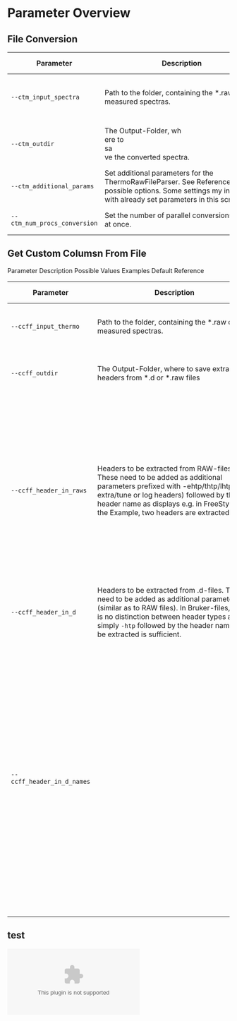 # Parameter Overview


## File Conversion

| **Parameter**                | <div style="width:350px">Description</div>                                                                                                                                                   | **Possible Values**                          | **Examples**                | **Default**     | **References**                                   | TODO                                                              |
| ---------------------------  | ----------------------------------------------------------------------------------------------------------------------------------------------------------------- | -------------------------------------------- | -------------------------   | -------------   | ------------------------------------------------ | ------------------------------------------------------------- |
| `--ctm_input_spectra`        | Path to the folder, containing the \*.raw or \*.d measured spectras.                                                                                              | \<Path to folder containing .d or .raw files> | `/mnt/data/raw_and_d_files` | `$PWD/raws`     | \-                                               | Input                                                              |
| `--ctm_outdir`               | The Output-Folder, wh<br>ere to<br> sa<br>ve the converted spectra.                                                                                                           | \<Output folder for the converted spectra>    | `/mnt/data/converted_files` | `$PWD/results`  |                                                  | Output                                                              |
| `--ctm_additional_params`    | Set additional parameters for the ThermoRawFileParser. See Reference for possible options. Some settings my interfere with already set parameters in this script. | See Reference                                | E.G.: `-a`                        | \<empty>        | https://github.com/compomics/ThermoRawFileParser |                                                               |
| `--ctm_num_procs_conversion` | Set the number of parallel conversions done at once.                                                                                                              | \<Nonzero Positive Number>                    | `16` or `24`                | `MAX_NUM_PROCS` |                                                  | Nicht auf convert_mzml und nicht auf convert_thermo_raw_files |


## Get Custom Columsn From File

Parameter	Description	Possible Values	Examples	Default	Reference

| Parameter                  | <div style="width:350px">Description</div>                                                                                                                                                                                                                                                  | Possible Values                              | Examples                                                                                                                                | Default                                                                                                                                                                                                                                                                                                                                      | Reference                                                                                                                                                                                                                                                                  |                                   |
|--------------------------  |--------------------------------------------------------------------------------------------------------------------------------------------------------------------------------------------------------------------------------------------------------------|----------------------------------------------|-----------------------------------------------------------------------------------------------------------------------------------------|----------------------------------------------------------------------------------------------------------------------------------------------------------------------------------------------------------------------------------------------------------------------------------------------------------------------------------------------|----------------------------------------------------------------------------------------------------------------------------------------------------------------------------------------------------------------------------------------------------------------------------|-----------------------------------|
| `--ccff_input_thermo`      | Path to the folder, containing the *.raw or *.d measured spectras.                                                                                                                                                                                           | \<Path to folder containing .d or .raw files> | `/mnt/data/raw_and_d_files`                                                                                                               | `$PWD/raws`                                                                                                                                                                                                                                                                                                                                    |                                                                                                                                                                                                                                                                            |                              |
| `--ccff_outdir`            | The Output-Folder, where to save extracted headers from *.d or *.raw files                                                                                                                                                                                   | \<Output folde for the extracted headers>     | `/mnt/data/extracted_headers`                                                                                                             | `$PWD/results`                                                                                                                                                                                                                                                                                                                                 |                                                                                                                                                                                                                                                                            |                              |
| `--ccff_header_in_raws`    | Headers to be extracted from RAW-files. These need to be added as additional parameters prefixed with -ehtp/thtp/lhtp (for extra/tune or log headers) followed by the header name as displays e.g. in FreeStyle. In the Example, two headers are extracted.  | See Description and Reference                | `-elhtp 'Ambient temp. (°C)' --ehtp 'Ion Injection Time (ms)'` to extract Ambient temperature and Ion Injection time directly from raws | \<empty>                                                                                                                                                                                                                                                                                                                                      | See FreeStyle for all headers. Run this script once, to get a list of all available headers in the *.raw file. This will also display under which category which header falls into.                                                                                        |                                  |
| `--ccff_header_in_d`       | Headers to be extracted from .d-files. These need to be added as additional parameters (similar as to RAW files). In Bruker-files, there is no distinction between header types and simply `-htp` followed by the header name to be extracted is sufficient. | See Description and Reference                | `-htp 'Digitizer_CurrentTemp'` for extracting digitizer                                                                               | `-htp 'Vacuum_CurrentFore' -htp 'Vacuum_Extra4thGauge' -htp 'Vacuum_CurrentHigh' -htp 'Vacuum_CurrentFunnel' -htp 'Digitizer_CurrentTemp' -htp 'TOF_DeviceTempCurrentValue1' -htp 'TOF_DeviceTempCurrentValue2'`                                                                                                                               |                                                                                                                                                                                                                                                                            | No print of all available headers |
| `--ccff_header_in_d_names` |                                                                                                                                                                                                                                                              | See Description and Reference                | `-cn 'BRUKER_Digitizer_CurrentTemp_pickle_zlib'` to name the column in the results table                                              | `-cn 'BRUKER_Vacuum_CurrentFore_pickle_zlib' -cn 'BRUKER_Vacuum_Extra4thGauge_pickle_zlib' -cn 'BRUKER_Vacuum_CurrentHigh_pickle_zlib' -cn 'BRUKER_Vacuum_CurrentFunnel_pickle_zlib' -cn 'BRUKER_Digitizer_CurrentTemp_pickle_zlib' -cn 'BRUKER_TOF_DeviceTempCurrentValue1_pickle_zlib' -cn 'BRUKER_TOF_DeviceTempCurrentValue2_pickle_zlib'` | You can check the bruker files directly to see which headers are available. This can be done by opening the generated spectra files via SQLite. As an alternative, this script can be called, which will report all available headers, which could be used for extraction. | Können wir entfernen              |


## test

![test](test.csv)
